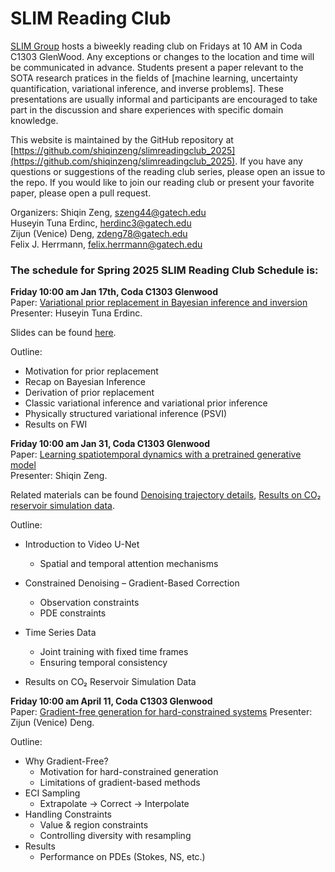 # SLIM Reading Club

[SLIM Group](https://slim.gatech.edu/) hosts a biweekly reading club on Fridays at 10 AM in Coda C1303 GlenWood. Any exceptions or changes to the location and time will be communicated in advance. Students present a paper relevant to the SOTA research pratices in the fields of [machine learning, uncertainty quantification, variational inference, and inverse problems]. These presentations are usually informal and participants are encouraged to take part in the discussion and share experiences with specific domain knowledge. 

This website is maintained by the GitHub repository at [https://github.com/shiqinzeng/slimreadingclub_2025](https://github.com/shiqinzeng/slimreadingclub_2025). If you have any questions or suggestions of the reading club series, please open an issue to the repo. If you would like to join our reading club or present your favorite paper, please open a pull request.

Organizers:
Shiqin Zeng, szeng44@gatech.edu    
Huseyin Tuna Erdinc, herdinc3@gatech.edu    
Zijun (Venice) Deng, zdeng78@gatech.edu  
Felix J. Herrmann, felix.herrmann@gatech.edu    

### The schedule for Spring 2025 SLIM Reading Club Schedule is:

**Friday 10:00 am Jan 17th, Coda C1303 Glenwood**		        
Paper: [Variational prior replacement in Bayesian inference and inversion](https://arxiv.org/pdf/2406.04072)  
Presenter: Huseyin Tuna Erdinc.

Slides can be found [here](https://drive.google.com/file/d/1Spgt3Lt5yLEeNb4RrAUY-2_lRk-5PTIs/view?usp=drive_link).  

Outline:    
-  Motivation for prior replacement
-  Recap on Bayesian Inference  
-  Derivation of prior replacement
-  Classic variational inference and variational prior inference
-  Physically structured variational inference (PSVI)	       
-  Results on FWI

**Friday 10:00 am Jan 31, Coda C1303 Glenwood**		        
Paper: [Learning spatiotemporal dynamics with a 
pretrained generative model](https://www.nature.com/articles/s42256-024-00938-z)  
Presenter: Shiqin Zeng.

Related materials can be found [Denoising trajectory details](https://drive.google.com/file/d/1qxckIetiS_JsRAnSqZhLttOvxr0xyco-/view?usp=sharing), [Results on CO₂ reservoir simulation data](https://docs.google.com/presentation/d/1TMvTjOMUspDJkaW1eeQ3oi6aNFFJ7HMR/edit?usp=drive_link&ouid=107090150198155230870&rtpof=true&sd=true).


Outline:    
- Introduction to Video U-Net
  - Spatial and temporal attention mechanisms

- Constrained Denoising – Gradient-Based Correction
  - Observation constraints
  - PDE constraints

- Time Series Data
  - Joint training with fixed time frames
  - Ensuring temporal consistency

- Results on CO₂ Reservoir Simulation Data

**Friday 10:00 am April 11, Coda C1303 Glenwood**	
Paper: [Gradient-free generation for hard-constrained systems](https://www.amazon.science/publications/gradient-free-generation-for-hard-constrained-systems)
Presenter: Zijun (Venice) Deng.

Outline:
-  Why Gradient-Free?
   - Motivation for hard-constrained generation
   - Limitations of gradient-based methods
- ECI Sampling
  - Extrapolate → Correct → Interpolate
- Handling Constraints
  - Value & region constraints
  - Controlling diversity with resampling
- Results
  - Performance on PDEs (Stokes, NS, etc.)
